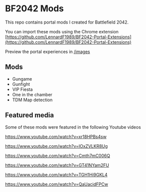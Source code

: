 # BF2042 Mods

This repo contains portal mods I created for Battlefield 2042.

You can import these mods using the Chrome extension [https://github.com/LennardF1989/BF2042-Portal-Extensions](https://github.com/LennardF1989/BF2042-Portal-Extensions)

Preview the portal experiences in [/images](https://github.com/leona/BF2042-mods/tree/master/images)
## Mods
- Gungame
- Gunfight
- VIP Fiesta
- One in the chamber
- TDM  Map detection

## Featured media
Some of these mods were featured in the following Youtube videos

https://www.youtube.com/watch?v=xr18HPBs4sw

https://www.youtube.com/watch?v=IOxZVLKR8Ug

https://www.youtube.com/watch?v=Cmth7mC006Q

https://www.youtube.com/watch?v=GT41NYam2FU

https://www.youtube.com/watch?v=TGH1Hi9GKL4

https://www.youtube.com/watch?v=QaUacidFPCw
